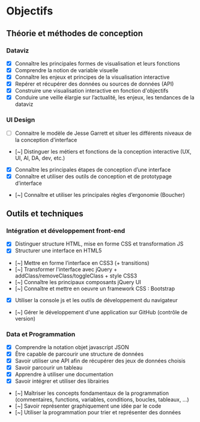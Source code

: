 # Objectifs

## Théorie et méthodes de conception

### Dataviz
- [X] Connaître les principales formes de visualisation et leurs fonctions
- [X] Comprendre la notion de variable visuelle
- [X] Connaître les enjeux et principes de la visualisation interactive
- [X] Repérer et récupérer des données ou sources de données (API)
- [X] Construire une visualisation interactive en fonction d'objectifs
- [X] Conduire une veille élargie sur l’actualité, les enjeux, les tendances de la dataviz

### UI Design
- [ ] Connaitre le modèle de Jesse Garrett et situer les différents niveaux de la conception d'interface
- [~] Distinguer les métiers et fonctions de la conception interactive (UX, UI, AI, DA, dev, etc.)
- [X] Connaître les principales étapes de conception d’une interface
- [X] Connaître et utiliser des outils de conception et de prototypage d’interface
- [~] Connaître et utiliser les principales règles d’ergonomie (Boucher)

## Outils et techniques

### Intégration et développement front-end
- [X] Distinguer structure HTML, mise en forme CSS et transformation JS
- [X] Structurer une interface en HTML5
- [~] Mettre en forme l’interface en CSS3 (+ transitions)
- [~] Transformer l'interface avec jQuery + addClass/removeClass/toggleClass + style CSS3
- [~] Connaître les principaux composants jQuery UI
- [~] Connaître et mettre en oeuvre un framework CSS : Bootstrap
- [X] Utiliser la console js et les outils de développement du navigateur
- [~] Gérer le développement d'une application sur GitHub (contrôle de version)

### Data et Programmation
- [X] Comprendre la notation objet javascript JSON
- [X] Être capable de parcourir une structure de données
- [X] Savoir utiliser une API afin de récupérer des jeux de données choisis
- [X] Savoir parcourir un tableau
- [X] Apprendre à utiliser une documentation
- [X] Savoir intégrer et utiliser des librairies
- [~] Maîtriser les concepts fondamentaux de la programmation (commentaires, functions, variables, conditions, boucles, tableaux, ...)
- [~] Savoir représenter graphiquement une idée par le code
- [~] Utiliser la programmation pour trier et représenter des données
